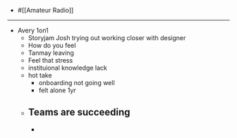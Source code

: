 - #[[Amateur Radio]]
- ---
- Avery 1on1
	- Storyjam Josh trying out working closer with designer
	- How do you feel
	- Tanmay leaving
	- Feel that stress
	- instituional knowledge lack
	- hot take
		- onboarding not going well
		- felt alone 1yr
	- Teams are succeeding
		-
		-